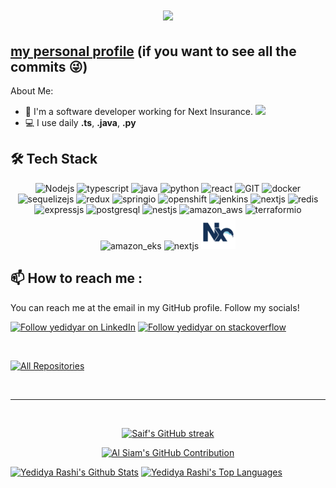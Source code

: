 <h1 align="center">
  <a href="https://git.io/typing-svg">
    <img src="https://readme-typing-svg.herokuapp.com/?lines=Hello,+There!+👋;I+am+Yedidya+Rashi....;Nice+to+meet+you!&center=true&size=30">
  </a>
</h1>

## [my personal profile](https://github.com/yedidyar) (if you want to see all the commits 😜)

About Me:
- 🏦 I'm a software developer working for Next Insurance.
      <img src="https://media.giphy.com/media/WUlplcMpOCEmTGBtBW/giphy.gif" width="30">
- 💻 I use daily  **.ts**, **.java**, **.py**



## 🛠 Tech Stack

<p align="center">
      <img src="https://www.vectorlogo.zone/logos/nodejs/nodejs-icon.svg" alt="Nodejs" width="55" height="55"/>
      <img src="https://www.vectorlogo.zone/logos/typescriptlang/typescriptlang-icon.svg" alt="typescript" width="55" height="55"/>
      <img src="https://www.vectorlogo.zone/logos/java/java-icon.svg" alt="java" width="65" height="65"/> 
      <img src="https://www.vectorlogo.zone/logos/python/python-icon.svg" alt="python" width="55" height="55"/>
      <img src="https://www.vectorlogo.zone/logos/reactjs/reactjs-icon.svg" alt="react" width="55" height="55"/>
      <img src="https://www.vectorlogo.zone/logos/git-scm/git-scm-icon.svg" alt="GIT" width="55" height="55"/> 
      <img src="https://www.vectorlogo.zone/logos/docker/docker-official.svg" alt="docker" width="55" height="55"/>
      <img src="https://www.vectorlogo.zone/logos/sequelizejs/sequelizejs-icon.svg" alt="sequelizejs" width="55" height="55"/>
      <img src="https://www.svgrepo.com/show/303557/redux-logo.svg" alt="redux" width="55" height="55"/>
      <img src="https://www.vectorlogo.zone/logos/springio/springio-icon.svg" alt="springio" width="55" height="55"/>
      <img src="https://www.vectorlogo.zone/logos/openshift/openshift-icon.svg" alt="openshift" width="55" height="55"/>
      <img src="https://www.vectorlogo.zone/logos/jenkins/jenkins-icon.svg" alt="jenkins" width="55" height="55"/>
      <img src="https://www.vectorlogo.zone/logos/github/github-icon.svg" alt="nextjs" width="55" height="55"/>
      <img src="https://www.vectorlogo.zone/logos/redis/redis-icon.svg" alt="redis" width="55" height="55"/>
      <img src="https://www.vectorlogo.zone/logos/expressjs/expressjs-icon.svg" alt="expressjs" width="55" height="55"/>
      <img src="https://www.vectorlogo.zone/logos/postgresql/postgresql-icon.svg" alt="postgresql" width="55" height="55"/>
      <img src="https://www.vectorlogo.zone/logos/nestjs/nestjs-icon.svg" alt="nestjs" width="55" height="55"/>
      <img src="https://www.vectorlogo.zone/logos/amazon_aws/amazon_aws-icon.svg" alt="amazon_aws" width="55" height="55"/>
      <img src="https://www.vectorlogo.zone/logos/terraformio/terraformio-icon.svg" alt="terraformio" width="55" height="55"/>
      <img src="https://www.vectorlogo.zone/logos/amazon_eks/amazon_eks-icon.svg" alt="amazon_eks" width="55" height="55"/>
      <img src="https://i18nexus.com/_next/static/media/nextjs.e54be70c.svg" alt="nextjs" width="55" height="55"/>
      <img src="https://raw.githubusercontent.com/vscode-icons/vscode-icons/5a7cb2173c87167e9aa88ac4b0f5301e6eef975c/icons/file_type_light_nx.svg" alt="nx" width="55" height="55"/>
</p>


## 📫 How to reach me :
You can reach me at the email in my GitHub profile. Follow my socials!

[<img src="https://www.vectorlogo.zone/logos/linkedin/linkedin-icon.svg" width="55" height="55" alt="Follow yedidyar on LinkedIn" title="Follow yedidyar on LinkedIn"/>](https://www.linkedin.com/in/yedidya-rashi-398296224/)
[<img src="https://www.vectorlogo.zone/logos/stackoverflow/stackoverflow-icon.svg" width="55" height="55" alt="Follow yedidyar on stackoverflow" title="Follow yedidyar on stackoverflow"/>](https://stackoverflow.com/users/8276765/yedidya-rashi)




<br/>

<p align="left">
  <a href="https://github.com/yedidyar-ni?tab=repositories" target="_blank"><img alt="All Repositories" title="All Repositories" src="https://img.shields.io/badge/-All%20Repos-2962FF?style=for-the-badge&logo=koding&logoColor=white"/></a>
</p>

<br/>
<hr/>
<br/>


<p align="center">
  <a href="https://github.com/yediyar">
    <img src="https://github-readme-streak-stats.herokuapp.com/?user=yedidyar-ni&theme=radical&border=7F3FBF&background=0D1117" alt="Saif's GitHub streak"/>
  </a>
</p>

<p align="center">
  <a href="https://github.com/yedidyar-ni">
    <img src="https://github-profile-summary-cards.vercel.app/api/cards/profile-details?username=yedidyar-ni&theme=radical" alt="Al Siam's GitHub Contribution"/>
  </a>
</p>

<a> 
    <a href="https://github.com/yedidyar-ni"><img alt="Yedidya Rashi's Github Stats" src="https://denvercoder1-github-readme-stats.vercel.app/api?username=yedidyar-ni&show_icons=true&count_private=true&theme=react&border_color=7F3FBF&bg_color=0D1117&title_color=F85D7F&icon_color=F8D866" height="192px" width="49.5%"/></a>
  <a href="https://github.com/yedidyar-ni"><img alt="Yedidya Rashi's Top Languages" src="https://denvercoder1-github-readme-stats.vercel.app/api/top-langs/?username=yedidyar&langs_count=8&layout=compact&theme=react&border_color=7F3FBF&bg_color=0D1117&title_color=F85D7F&icon_color=F8D866" height="192px" width="49.5%"/></a>
  <br/>
</a>
